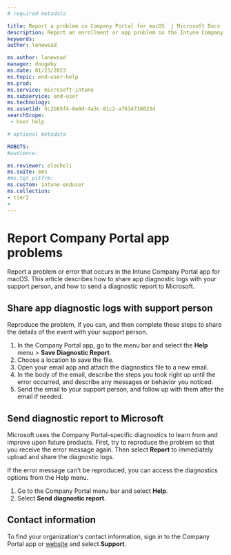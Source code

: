 ```yaml
---
# required metadata

title: Report a problem in Company Portal for macOS  | Microsoft Docs
description: Report an enrollment or app problem in the Intune Company Portal app for Mac devices.  
keywords:
author: lenewsad

ms.author: lanewsad
manager: dougeby
ms.date: 01/23/2023
ms.topic: end-user-help
ms.prod:
ms.service: microsoft-intune
ms.subservice: end-user
ms.technology:
ms.assetid: 5c2b65f4-0e0d-4a3c-81c2-af634718023d
searchScope:
 - User help

# optional metadata

ROBOTS:  
#audience:

ms.reviewer: elocholi
ms.suite: ems
#ms.tgt_pltfrm:
ms.custom: intune-enduser
ms.collection:
- tier2
- 
---
```


# Report Company Portal app problems  

Report a problem or error that occurs in the Intune Company Portal app for macOS. This article describes how to share app diagnostic logs with your support person, and how to send a diagnostic report to Microsoft.    

## Share app diagnostic logs with support person      
Reproduce the problem, if you can, and then complete these steps to share the details of the event with your support person.   
1. In the Company Portal app, go to the menu bar and select the **Help** menu > **Save Diagnostic Report**. 
2. Choose a location to save the file. 
3. Open your email app and attach the diagnostics file to a new email.   
6. In the body of the email, describe the steps you took right up until the error occurred, and describe any messages or behavior you noticed.   
7. Send the email to your support person, and follow up with them after the email if needed.      

## Send diagnostic report to Microsoft    

Microsoft uses the Company Portal-specific diagnostics to learn from and improve upon future products. First, try to reproduce the problem so that you receive the error message again. Then select **Report** to immediately upload and share the diagnostic logs. 

If the error message can't be reproduced, you can access the diagnostics options from the Help menu.   

1. Go to the Company Portal menu bar and select **Help**. 
2. Select **Send diagnostic report**.  

## Contact information  
To find your organization's contact information, sign in to the Company Portal app or [website](https://go.microsoft.com/fwlink/?linkid=2010980) and select **Support**.   


